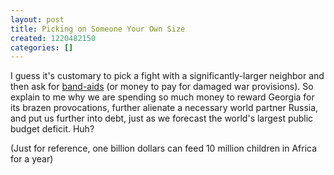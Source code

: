 ```yaml
---
layout: post
title: Picking on Someone Your Own Size
created: 1220482150
categories: []
---
```

I guess it's customary to pick a fight with a significantly-larger neighbor and then ask for [band-aids](http://news.bbc.co.uk/2/hi/europe/7596862.stm) (or money to pay for damaged war provisions). So explain to me why we are spending so much money to reward Georgia for its brazen provocations, further alienate a necessary world partner Russia, and put us further into debt, just as we forecast the world's largest public budget deficit. Huh?

(Just for reference, one billion dollars can feed 10 million children in Africa for a year)
